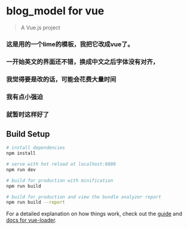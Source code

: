 # blog_model for vue

> A Vue.js project

### 这是用的一个lime的模板，我把它改成vue了。
### 一开始英文的界面还不错，换成中文之后字体没有对齐，
### 我觉得要是改的话，可能会花费大量时间
### 我有点小强迫
### 就暂时这样好了
## Build Setup

``` bash
# install dependencies
npm install

# serve with hot reload at localhost:8080
npm run dev

# build for production with minification
npm run build

# build for production and view the bundle analyzer report
npm run build --report
```

For a detailed explanation on how things work, check out the [guide](http://vuejs-templates.github.io/webpack/) and [docs for vue-loader](http://vuejs.github.io/vue-loader).

